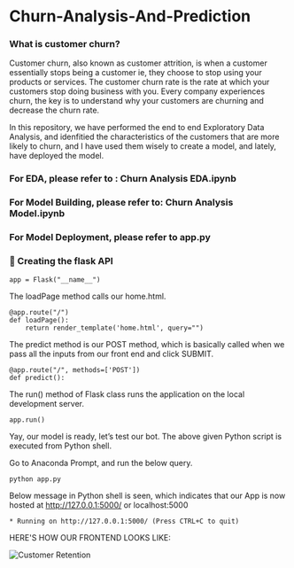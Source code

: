 # Churn-Analysis-And-Prediction
### What is customer churn?
Customer churn, also known as customer attrition, is when a customer essentially stops being a customer ie, they choose to stop using your products or services. The customer churn rate is the rate at which your customers stop doing business with you. Every company experiences churn, the key is to understand why your customers are churning and decrease the churn rate.


In this repository, we have performed the end to end Exploratory Data Analysis, and idenfitied the characteristics of the customers that are more likely to churn, and I have used them wisely to create a model, and lately, have deployed the model.

### For EDA, please refer to : Churn Analysis EDA.ipynb
### For Model Building, please refer to: Churn Analysis Model.ipynb
### For Model Deployment, please refer to app.py


### 🔵 Creating the flask API

```
app = Flask("__name__")
```

The loadPage method calls our home.html.
```
@app.route("/")
def loadPage():
	return render_template('home.html', query="")
```

The predict method is our POST method, which is basically called when we pass all the inputs from our front end and click SUBMIT.
```
@app.route("/", methods=['POST'])
def predict():
```
  
The run() method of Flask class runs the application on the local development server.
```
app.run()
```


Yay, our model is ready, let’s test our bot.
The above given Python script is executed from Python shell.

Go to Anaconda Prompt, and run the below query.
```
python app.py
```


Below message in Python shell is seen, which indicates that our App is now hosted at http://127.0.0.1:5000/ or localhost:5000
```
* Running on http://127.0.0.1:5000/ (Press CTRL+C to quit)
```


HERE'S HOW OUR FRONTEND LOOKS LIKE:

![Customer Retention](https://user-images.githubusercontent.com/100705267/162373330-e9ae8495-da40-4212-967f-5666f146bd30.png)
